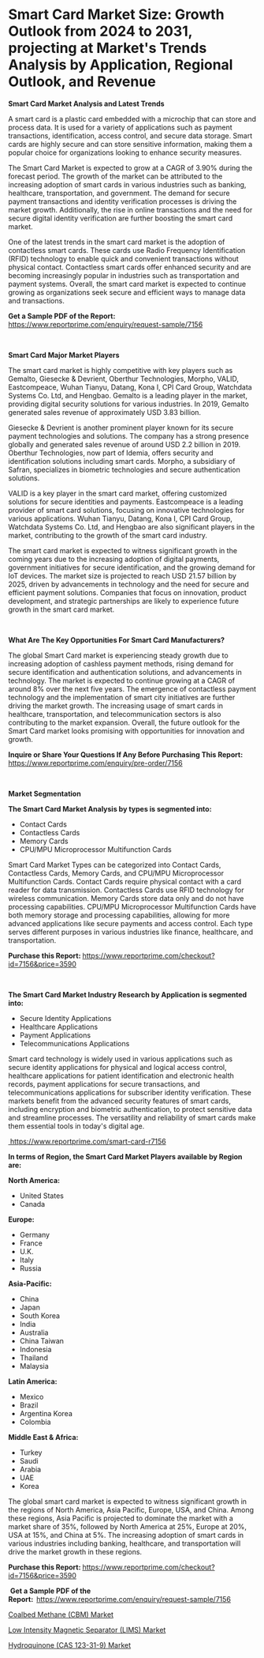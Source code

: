 <p><h1>Smart Card Market Size: Growth Outlook from 2024 to 2031, projecting at Market's Trends Analysis by Application, Regional Outlook, and Revenue</h1></p><p><strong>Smart Card Market Analysis and Latest Trends</strong></p>
<p><p>A smart card is a plastic card embedded with a microchip that can store and process data. It is used for a variety of applications such as payment transactions, identification, access control, and secure data storage. Smart cards are highly secure and can store sensitive information, making them a popular choice for organizations looking to enhance security measures.</p><p>The Smart Card Market is expected to grow at a CAGR of 3.90% during the forecast period. The growth of the market can be attributed to the increasing adoption of smart cards in various industries such as banking, healthcare, transportation, and government. The demand for secure payment transactions and identity verification processes is driving the market growth. Additionally, the rise in online transactions and the need for secure digital identity verification are further boosting the smart card market.</p><p>One of the latest trends in the smart card market is the adoption of contactless smart cards. These cards use Radio Frequency Identification (RFID) technology to enable quick and convenient transactions without physical contact. Contactless smart cards offer enhanced security and are becoming increasingly popular in industries such as transportation and payment systems. Overall, the smart card market is expected to continue growing as organizations seek secure and efficient ways to manage data and transactions.</p></p>
<p><strong>Get a Sample PDF of the Report:&nbsp;</strong> <a href="https://www.reportprime.com/enquiry/request-sample/7156">https://www.reportprime.com/enquiry/request-sample/7156</a></p>
<p>&nbsp;</p>
<p><strong>Smart Card Major Market Players</strong></p>
<p><p>The smart card market is highly competitive with key players such as Gemalto, Giesecke & Devrient, Oberthur Technologies, Morpho, VALID, Eastcompeace, Wuhan Tianyu, Datang, Kona I, CPI Card Group, Watchdata Systems Co. Ltd, and Hengbao. Gemalto is a leading player in the market, providing digital security solutions for various industries. In 2019, Gemalto generated sales revenue of approximately USD 3.83 billion.</p><p>Giesecke & Devrient is another prominent player known for its secure payment technologies and solutions. The company has a strong presence globally and generated sales revenue of around USD 2.2 billion in 2019. Oberthur Technologies, now part of Idemia, offers security and identification solutions including smart cards. Morpho, a subsidiary of Safran, specializes in biometric technologies and secure authentication solutions.</p><p>VALID is a key player in the smart card market, offering customized solutions for secure identities and payments. Eastcompeace is a leading provider of smart card solutions, focusing on innovative technologies for various applications. Wuhan Tianyu, Datang, Kona I, CPI Card Group, Watchdata Systems Co. Ltd, and Hengbao are also significant players in the market, contributing to the growth of the smart card industry.</p><p>The smart card market is expected to witness significant growth in the coming years due to the increasing adoption of digital payments, government initiatives for secure identification, and the growing demand for IoT devices. The market size is projected to reach USD 21.57 billion by 2025, driven by advancements in technology and the need for secure and efficient payment solutions. Companies that focus on innovation, product development, and strategic partnerships are likely to experience future growth in the smart card market.</p></p>
<p>&nbsp;</p>
<p><strong>What Are The Key Opportunities For Smart Card Manufacturers?</strong></p>
<p><p>The global Smart Card market is experiencing steady growth due to increasing adoption of cashless payment methods, rising demand for secure identification and authentication solutions, and advancements in technology. The market is expected to continue growing at a CAGR of around 8% over the next five years. The emergence of contactless payment technology and the implementation of smart city initiatives are further driving the market growth. The increasing usage of smart cards in healthcare, transportation, and telecommunication sectors is also contributing to the market expansion. Overall, the future outlook for the Smart Card market looks promising with opportunities for innovation and growth.</p></p>
<p><strong>Inquire or Share Your Questions If Any Before Purchasing This Report:</strong> <a href="https://www.reportprime.com/enquiry/pre-order/7156">https://www.reportprime.com/enquiry/pre-order/7156</a></p>
<p>&nbsp;</p>
<p><strong>Market Segmentation</strong></p>
<p><strong>The Smart Card Market Analysis by types is segmented into:</strong></p>
<p><ul><li>Contact Cards</li><li>Contactless Cards</li><li>Memory Cards</li><li>CPU/MPU Microprocessor Multifunction Cards</li></ul></p>
<p><p>Smart Card Market Types can be categorized into Contact Cards, Contactless Cards, Memory Cards, and CPU/MPU Microprocessor Multifunction Cards. Contact Cards require physical contact with a card reader for data transmission. Contactless Cards use RFID technology for wireless communication. Memory Cards store data only and do not have processing capabilities. CPU/MPU Microprocessor Multifunction Cards have both memory storage and processing capabilities, allowing for more advanced applications like secure payments and access control. Each type serves different purposes in various industries like finance, healthcare, and transportation.</p></p>
<p><strong>Purchase this Report:&nbsp;</strong><a href="https://www.reportprime.com/checkout?id=7156&price=3590">https://www.reportprime.com/checkout?id=7156&price=3590</a></p>
<p>&nbsp;</p>
<p><strong>The Smart Card Market Industry Research by Application is segmented into:</strong></p>
<p><ul><li>Secure Identity Applications</li><li>Healthcare Applications</li><li>Payment Applications</li><li>Telecommunications Applications</li></ul></p>
<p><p>Smart card technology is widely used in various applications such as secure identity applications for physical and logical access control, healthcare applications for patient identification and electronic health records, payment applications for secure transactions, and telecommunications applications for subscriber identity verification. These markets benefit from the advanced security features of smart cards, including encryption and biometric authentication, to protect sensitive data and streamline processes. The versatility and reliability of smart cards make them essential tools in today's digital age.</p></p>
<p><a href="https://www.reportprime.com/smart-card-r7156">&nbsp;https://www.reportprime.com/smart-card-r7156</a></p>
<p><strong>In terms of Region, the Smart Card Market Players available by Region are:</strong></p>
<p>
    <p> <strong> North America: </strong>
        <ul>
            <li>United States</li>
            <li>Canada</li>
        </ul>
        </p> 
    <p> <strong> Europe: </strong>
        <ul>
            <li>Germany</li>
            <li>France</li>
            <li>U.K.</li>
            <li>Italy</li>
            <li>Russia</li>
        </ul>
        </p> 
    <p> <strong> Asia-Pacific: </strong>
        <ul>
            <li>China</li>
            <li>Japan</li>
            <li>South Korea</li>
            <li>India</li>
            <li>Australia</li>
            <li>China Taiwan</li>
            <li>Indonesia</li>
            <li>Thailand</li>
            <li>Malaysia</li>
        </ul>
        </p> 
    <p> <strong> Latin America: </strong>
        <ul>
            <li>Mexico</li>
            <li>Brazil</li>
            <li>Argentina Korea</li>
            <li>Colombia</li>
        </ul>
        </p> 
    <p> <strong> Middle East & Africa: </strong>
        <ul>
            <li>Turkey</li>
            <li>Saudi</li>
            <li>Arabia</li>
            <li>UAE</li>
            <li>Korea</li>
        </ul>
    </p>
    </p>
<p><p>The global smart card market is expected to witness significant growth in the regions of North America, Asia Pacific, Europe, USA, and China. Among these regions, Asia Pacific is projected to dominate the market with a market share of 35%, followed by North America at 25%, Europe at 20%, USA at 15%, and China at 5%. The increasing adoption of smart cards in various industries including banking, healthcare, and transportation will drive the market growth in these regions.</p></p>
<p><strong>Purchase this Report: </strong><a href="https://www.reportprime.com/checkout?id=7156&price=3590">https://www.reportprime.com/checkout?id=7156&price=3590</a></p>
<p>&nbsp;<strong>Get a Sample PDF of the Report:&nbsp;&nbsp;</strong><a href="https://www.reportprime.com/enquiry/request-sample/7156">https://www.reportprime.com/enquiry/request-sample/7156</a></p>
<p><strong></strong></p>
<p><p><a href="https://www.linkedin.com/pulse/coalbed-methane-cbm-market-size-2024-2031-global-industrial-jtuoe?trackingId=EcVMSMn4aD4h0ihTIgJh4A%3D%3D">Coalbed Methane (CBM) Market</a></p><p><a href="https://www.linkedin.com/pulse/low-intensity-magnetic-separator-lims-market-size-trends-1fxje?trackingId=AjAS3AwqVg4fpQ5P7w%2FxIQ%3D%3D">Low Intensity Magnetic Separator (LIMS) Market</a></p><p><a href="https://www.linkedin.com/pulse/hydroquinone-cas-123-31-9-market-insights-players-forecast-till-mos4e?trackingId=63EnBS7ZEmqPP7kzFkVXMg%3D%3D">Hydroquinone (CAS 123-31-9) Market</a></p></p>